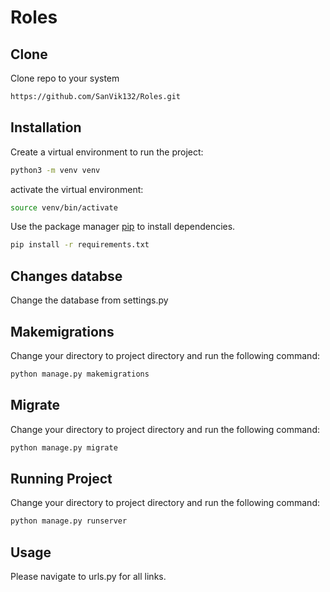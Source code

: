 # Roles

## Clone

Clone repo to your system

```bash
https://github.com/SanVik132/Roles.git
```

## Installation

Create a virtual environment to run the project:

```bash
python3 -m venv venv
```


activate the virtual environment:

```bash
source venv/bin/activate
```

Use the package manager [pip](https://pip.pypa.io/en/stable/) to install dependencies.

```bash
pip install -r requirements.txt
```
## Changes databse
Change the database from settings.py 

## Makemigrations

Change your directory to project directory and run the following command:

```python
python manage.py makemigrations
```

## Migrate

Change your directory to project directory and run the following command:

```python
python manage.py migrate
```


## Running Project

Change your directory to project directory and run the following command:

```python
python manage.py runserver
```

## Usage
Please navigate to urls.py for all links.